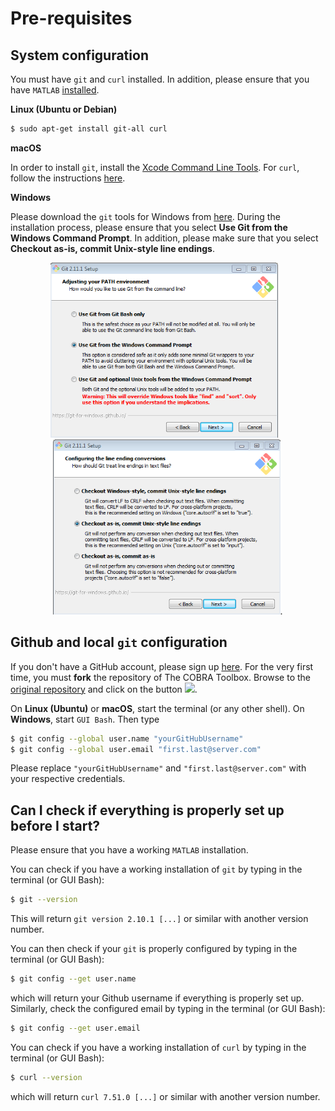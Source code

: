 # Pre-requisites

## System configuration

You must have `git` and `curl` installed. In addition, please ensure that you have `MATLAB` [installed](https://nl.mathworks.com/help/install/).

**Linux (Ubuntu or Debian)**

```bash
$ sudo apt-get install git-all curl
```

**macOS**

In order to install `git`, install the [Xcode Command Line Tools](http://osxdaily.com/2014/02/12/install-command-line-tools-mac-os-x/). For `curl`, follow the instructions [here](http://macappstore.org/curl/).

**Windows**

Please download the `git` tools for Windows from [here](https://git-scm.com/download). During the installation process, please ensure that you select **Use Git from the Windows Command Prompt**. In addition, please make sure that you select **Checkout as-is, commit Unix-style line endings**.

<div align="center">
<img src="assets/installation_git_windows_0.png" height="280px">&nbsp;&nbsp;&nbsp;<img src="assets/installation_git_windows_1.png" height="280px">.
</div>

## Github and local `git` configuration

If you don't have a GitHub account, please sign up [here](https://github.com/join). For the very first time, you must **fork** the repository of The COBRA Toolbox. Browse to the [original repository](https://github.com/opencobra/cobratoolbox) and click on the button
<img src="https://upload.wikimedia.org/wikipedia/commons/3/38/GitHub_Fork_Button.png" height="20px">.

On **Linux (Ubuntu)** or **macOS**, start the terminal (or any other shell). On **Windows**, start `GUI Bash`. Then type
```bash
$ git config --global user.name "yourGitHubUsername"
$ git config --global user.email "first.last@server.com"
```
Please replace `"yourGitHubUsername"` and `"first.last@server.com"` with your respective credentials.

## Can I check if everything is properly set up before I start?

Please ensure that you have a working `MATLAB` installation.

You can check if you have a working installation of `git` by typing in the terminal (or GUI Bash):
```bash
$ git --version
```
This will return `git version 2.10.1 [...]` or similar with another version number.

You can then check if your `git` is properly configured by typing in the terminal (or GUI Bash):
```bash
$ git config --get user.name
```
which will return your Github username if everything is properly set up. Similarly, check the configured email by typing in the terminal (or GUI Bash):
```bash
$ git config --get user.email
```

You can check if you have a working installation of `curl` by typing in the terminal (or GUI Bash):
```bash
$ curl --version
```
which will return `curl 7.51.0 [...]` or similar with another version number.
